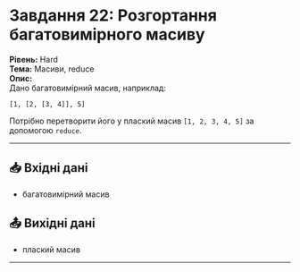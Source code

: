 # Завдання 22: Розгортання багатовимірного масиву  

**Рівень:** Hard  
**Тема:** Масиви, reduce  
**Опис:**  
Дано багатовимірний масив, наприклад:  

`[1, [2, [3, 4]], 5]`  

Потрібно перетворити його у плаский масив `[1, 2, 3, 4, 5]` за допомогою `reduce`.  

---  

## 📥 Вхідні дані
- багатовимірний масив  

## 📤 Вихідні дані
- плаский масив  

---
